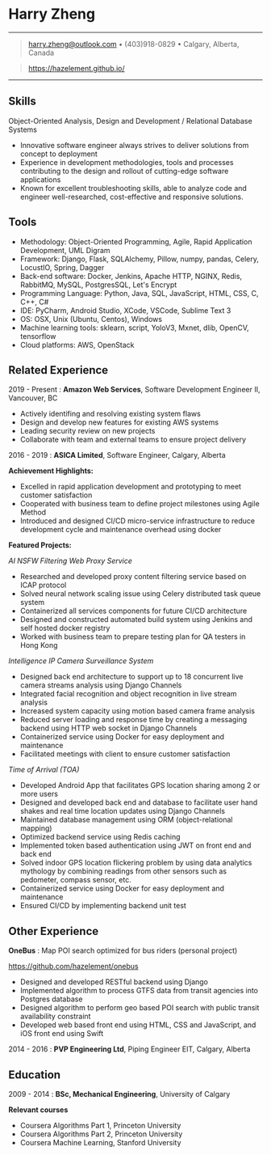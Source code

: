 Harry Zheng
============
----

> <harry.zheng@outlook.com> • (403)918-0829 • Calgary, Alberta, Canada

> https://hazelement.github.io/

----

Skills
------
Object-Oriented Analysis, Design and Development / Relational Database Systems

* Innovative software engineer always strives to deliver solutions from concept to deployment
* Experience in development methodologies, tools and processes contributing to the design and rollout of cutting-edge software applications
* Known for excellent troubleshooting skills, able to analyze code and engineer well-researched, cost-effective and responsive solutions.

Tools
-----

* Methodology: Object-Oriented Programming, Agile, Rapid Application Development, UML Digram
* Framework: Django, Flask, SQLAlchemy, Pillow, numpy, pandas, Celery, LocustIO, Spring, Dagger
* Back-end software: Docker, Jenkins, Apache HTTP, NGINX, Redis, RabbitMQ, MySQL, PostgresSQL, Let's Encrypt
* Programming Language: Python, Java, SQL, JavaScript, HTML, CSS, C, C++, C#
* IDE: PyCharm, Android Studio, XCode, VSCode, Sublime Text 3
* OS: OSX, Unix (Ubuntu, Centos), Windows
* Machine learning tools: sklearn, script, YoloV3, Mxnet, dlib, OpenCV, tensorflow
* Cloud platforms: AWS, OpenStack

Related Experience
----------
2019 - Present
:	**Amazon Web Services**, Software Development Engineer II, Vancouver, BC

* Actively identifing and resolving existing system flaws
* Design and develop new features for existing AWS systems
* Leading security review on new projects
* Collaborate with team and external teams to ensure project delivery 

2016 - 2019
:	**ASICA Limited**, Software Engineer, Calgary, Alberta

**Achievement Highlights:**

* Excelled in rapid application development and prototyping to meet customer satisfaction
* Cooperated with business team to define project milestones using Agile Method
* Introduced and designed CI/CD micro-service infrastructure to reduce development cycle and maintenance overhead using docker

**Featured Projects:**

*AI NSFW Filtering Web Proxy Service*

* Researched and developed proxy content filtering service based on ICAP protocol
* Solved neural network scaling issue using Celery distributed task queue system
* Containerized all services components for future CI/CD architecture
* Designed and constructed automated build system using Jenkins and self hosted docker registry
* Worked with business team to prepare testing plan for QA testers in Hong Kong


<!--*Advertisement Android app and backend service*

* Developed Android app that communicates with back end through RESTful API using JSON data
* Solved design issues with UI team to ensure smooth user experience
* Secured server to app communication using SSL public key pinning
* Created ad tracking system using GPS, finger gestures and motion sensors
* Implemented user data encryption using AES
* Optimized backend service using LRU cache in Flask
* Performed stress tests on backend to prepare beta deployment
* Solved server loading issue by creating a load balancing system using NGINX
* Designed and developed back-end service to provide quasi real time ad performance evaluation engine using Flask-->

*Intelligence IP Camera Surveillance System*

* Designed back end architecture to support up to 18 concurrent live camera streams analysis using Django Channels
* Integrated facial recognition and object recognition in live stream analysis
* Increased system capacity using motion based camera frame analysis 
* Reduced server loading and response time by creating a messaging backend using HTTP web socket in Django Channels
* Containerized service using Docker for easy deployment and maintenance
* Facilitated meetings with client to ensure customer satisfaction

*Time of Arrival (TOA)*

* Developed Android App that facilitates GPS location sharing among 2 or more users
* Designed and developed back end and database to facilitate user hand shakes and real time location updates using Django Channels
* Maintained database management using ORM (object-relational mapping) 
* Optimized backend service using Redis caching
* Implemented token based authentication using JWT on front end and back end
* Solved indoor GPS location flickering problem by using data analytics mythology by combining readings from other sensors such as pedometer, compass sensor, etc.
* Containerized service using Docker for easy deployment and maintenance
* Ensured CI/CD by implementing backend unit test

<!--*Video analysis engine backend*

* Designed Postgres database structure to store video meta data and AI detection results
* Utilized YoloV3 and dlib machine learning framework to detect objects and recognize people in videos
* Worked with front end engineer to developed library to retrieve video data from database
* Designed micro-service components for containerization
* Containerized front end, back end, and database as micro service using Dockerfile and docker-compose

*Content Filtering Proxy Service*

* Developed ICAP service back end to communicate with Squid proxy service
* Implemented back end system in ICAP service to perform content analysis
* Utilized image recognition and natural language processing to identify and block NSFW content
* Designed and implemented memory and disk caching system to improve performance in ICAP service
* Containerized service using Docker for easy deployment and maintenance overhead reduction

*FlipTacToe Game*

* Designed RESTful and web socket API between front end and back end 
* Developed front end game engine using Javascript ES6
* Implemented backend service to perform gaming matching among users
* Solved real time game play issue between players by using web socket messaging system in Django Channels
* Secured front end to back end communication using JWT in token based authentication
* Ensured CI/CD by implementing backend unit test
* Containerized service using Docker for easy deployment and maintenance overhead reduction-->




Other Experience
--------------------

**OneBus**
:   Map POI search optimized for bus riders (personal project)

https://github.com/hazelement/onebus

* Designed and developed RESTful backend using Django
* Implemented algorithm to process GTFS data from transit agencies into Postgres database
* Designed algorithm to perform geo based POI search with public transit availability constraint
* Developed web based front end using HTML, CSS and JavaScript, and iOS front end using Swift


2014 - 2016
:	**PVP Engineering Ltd**, Piping Engineer EIT, Calgary, Alberta


Education
---------

2009 - 2014
:   **BSc, Mechanical Engineering**, University of Calgary

**Relevant courses**

* Coursera Algorithms Part 1, Princeton University
* Coursera Algorithms Part 2, Princeton University
* Coursera Machine Learning, Stanford University

<!--Interests
----------------------------------------
* Machine learning and artificial intelligence
* Blockchain technology, such as Bitcoin and Ethereum.
* Photography, ping-pong, outdoor hiking and camping-->
